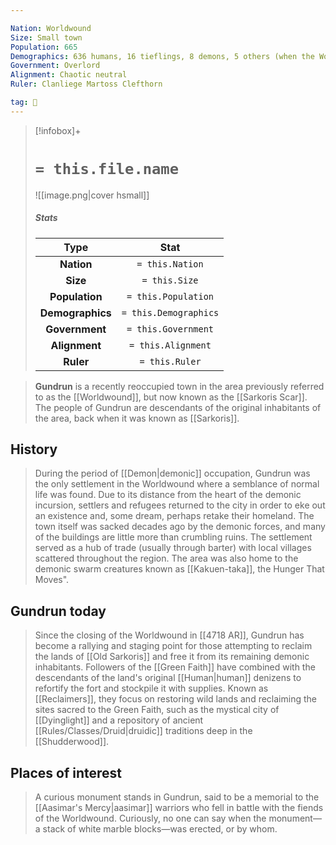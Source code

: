 ```yaml
---

Nation: Worldwound
Size: Small town
Population: 665
Demographics: 636 humans, 16 tieflings, 8 demons, 5 others (when the Worldwound was still open)
Government: Overlord
Alignment: Chaotic neutral
Ruler: Clanliege Martoss Clefthorn

tag: 🌃
---
```


> [!infobox]+
> #  `= this.file.name`
> ![[image.png|cover hsmall]]
> ##### Stats
> Type | Stat |
> :---:|:---:|
> **Nation** | `= this.Nation` |
> **Size** | `= this.Size` |
> **Population** | `= this.Population` |
> **Demographics** | `= this.Demographics` |
> **Government** | `= this.Government` |
> **Alignment** | `= this.Alignment` |
> **Ruler** | `= this.Ruler` |



> **Gundrun** is a recently reoccupied town in the area previously referred to as the [[Worldwound]], but now known as the [[Sarkoris Scar]]. The people of Gundrun are descendants of the original inhabitants of the area, back when it was known as [[Sarkoris]].



## History

> During the period of [[Demon|demonic]] occupation, Gundrun was the only settlement in the Worldwound where a semblance of normal life was found. Due to its distance from the heart of the demonic incursion, settlers and refugees returned to the city in order to eke out an existence and, some dream, perhaps retake their homeland.
> The town itself was sacked decades ago by the demonic forces, and many of the buildings are little more than crumbling ruins. The settlement served as a hub of trade (usually through barter) with local villages scattered throughout the region. The area was also home to the demonic swarm creatures known as [[Kakuen-taka]], the Hunger That Moves".


## Gundrun today

> Since the closing of the Worldwound in [[4718 AR]], Gundrun has become a rallying and staging point for those attempting to reclaim the lands of [[Old Sarkoris]] and free it from its remaining demonic inhabitants. Followers of the [[Green Faith]] have combined with the descendants of the land's original [[Human|human]] denizens to refortify the fort and stockpile it with supplies. Known as [[Reclaimers]], they focus on restoring wild lands and reclaiming the sites sacred to the Green Faith, such as the mystical city of [[Dyinglight]] and a repository of ancient [[Rules/Classes/Druid|druidic]] traditions deep in the [[Shudderwood]].


## Places of interest

> A curious monument stands in Gundrun, said to be a memorial to the [[Aasimar's Mercy|aasimar]] warriors who fell in battle with the fiends of the Worldwound. Curiously, no one can say when the monument—a stack of white marble blocks—was erected, or by whom.








